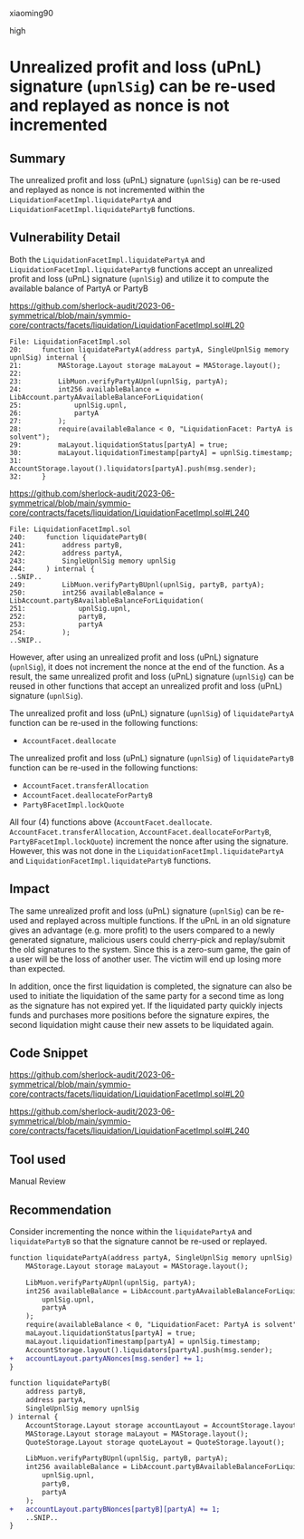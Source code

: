 xiaoming90

high

# Unrealized profit and loss (uPnL) signature (`upnlSig`) can be re-used and replayed as nonce is not incremented

## Summary

The unrealized profit and loss (uPnL) signature (`upnlSig`) can be re-used and replayed as nonce is not incremented within the `LiquidationFacetImpl.liquidatePartyA` and `LiquidationFacetImpl.liquidatePartyB` functions.

## Vulnerability Detail

Both the `LiquidationFacetImpl.liquidatePartyA` and `LiquidationFacetImpl.liquidatePartyB` functions accept an unrealized profit and loss (uPnL) signature (`upnlSig`) and utilize it to compute the available balance of PartyA or PartyB

https://github.com/sherlock-audit/2023-06-symmetrical/blob/main/symmio-core/contracts/facets/liquidation/LiquidationFacetImpl.sol#L20

```solidity
File: LiquidationFacetImpl.sol
20:     function liquidatePartyA(address partyA, SingleUpnlSig memory upnlSig) internal {
21:         MAStorage.Layout storage maLayout = MAStorage.layout();
22: 
23:         LibMuon.verifyPartyAUpnl(upnlSig, partyA);
24:         int256 availableBalance = LibAccount.partyAAvailableBalanceForLiquidation(
25:             upnlSig.upnl,
26:             partyA
27:         );
28:         require(availableBalance < 0, "LiquidationFacet: PartyA is solvent");
29:         maLayout.liquidationStatus[partyA] = true;
30:         maLayout.liquidationTimestamp[partyA] = upnlSig.timestamp;
31:         AccountStorage.layout().liquidators[partyA].push(msg.sender);
32:     }
```

https://github.com/sherlock-audit/2023-06-symmetrical/blob/main/symmio-core/contracts/facets/liquidation/LiquidationFacetImpl.sol#L240

```solidity
File: LiquidationFacetImpl.sol
240:     function liquidatePartyB(
241:         address partyB,
242:         address partyA,
243:         SingleUpnlSig memory upnlSig
244:     ) internal {
..SNIP..
249:         LibMuon.verifyPartyBUpnl(upnlSig, partyB, partyA);
250:         int256 availableBalance = LibAccount.partyBAvailableBalanceForLiquidation(
251:             upnlSig.upnl,
252:             partyB,
253:             partyA
254:         );
..SNIP..
```

However, after using an unrealized profit and loss (uPnL) signature (`upnlSig`), it does not increment the nonce at the end of the function. As a result, the same unrealized profit and loss (uPnL) signature (`upnlSig`) can be reused in other functions that accept an unrealized profit and loss (uPnL) signature (`upnlSig`).

The unrealized profit and loss (uPnL) signature (`upnlSig`) of `liquidatePartyA` function can be re-used in the following functions:

- `AccountFacet.deallocate`

The unrealized profit and loss (uPnL) signature (`upnlSig`) of `liquidatePartyB` function can be re-used in the following functions:

- `AccountFacet.transferAllocation`
- `AccountFacet.deallocateForPartyB`
- `PartyBFacetImpl.lockQuote`

All four (4) functions above (`AccountFacet.deallocate`. `AccountFacet.transferAllocation`, `AccountFacet.deallocateForPartyB`, `PartyBFacetImpl.lockQuote`)  increment the nonce after using the signature. However, this was not done in the `LiquidationFacetImpl.liquidatePartyA` and `LiquidationFacetImpl.liquidatePartyB` functions.

## Impact

The same unrealized profit and loss (uPnL) signature (`upnlSig`) can be re-used and replayed across multiple functions. If the uPnL in an old signature gives an advantage (e.g. more profit) to the users compared to a newly generated signature, malicious users could cherry-pick and replay/submit the old signatures to the system. Since this is a zero-sum game, the gain of a user will be the loss of another user. The victim will end up losing more than expected.

In addition, once the first liquidation is completed, the signature can also be used to initiate the liquidation of the same party for a second time as long as the signature has not expired yet. If the liquidated party quickly injects funds and purchases more positions before the signature expires, the second liquidation might cause their new assets to be liquidated again.

## Code Snippet

https://github.com/sherlock-audit/2023-06-symmetrical/blob/main/symmio-core/contracts/facets/liquidation/LiquidationFacetImpl.sol#L20

https://github.com/sherlock-audit/2023-06-symmetrical/blob/main/symmio-core/contracts/facets/liquidation/LiquidationFacetImpl.sol#L240

## Tool used

Manual Review

## Recommendation

Consider incrementing the nonce within the `liquidatePartyA` and `liquidatePartyB` so that the signature cannot be re-used or replayed.

```diff
function liquidatePartyA(address partyA, SingleUpnlSig memory upnlSig) internal {
    MAStorage.Layout storage maLayout = MAStorage.layout();

    LibMuon.verifyPartyAUpnl(upnlSig, partyA);
    int256 availableBalance = LibAccount.partyAAvailableBalanceForLiquidation(
        upnlSig.upnl,
        partyA
    );
    require(availableBalance < 0, "LiquidationFacet: PartyA is solvent");
    maLayout.liquidationStatus[partyA] = true;
    maLayout.liquidationTimestamp[partyA] = upnlSig.timestamp;
    AccountStorage.layout().liquidators[partyA].push(msg.sender);
+   accountLayout.partyANonces[msg.sender] += 1;
}
```

```diff
function liquidatePartyB(
    address partyB,
    address partyA,
    SingleUpnlSig memory upnlSig
) internal {
    AccountStorage.Layout storage accountLayout = AccountStorage.layout();
    MAStorage.Layout storage maLayout = MAStorage.layout();
    QuoteStorage.Layout storage quoteLayout = QuoteStorage.layout();

    LibMuon.verifyPartyBUpnl(upnlSig, partyB, partyA);
    int256 availableBalance = LibAccount.partyBAvailableBalanceForLiquidation(
        upnlSig.upnl,
        partyB,
        partyA
    );
+	accountLayout.partyBNonces[partyB][partyA] += 1;
	..SNIP..
}
```
